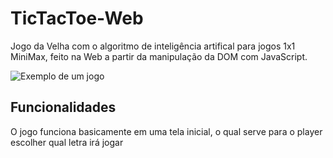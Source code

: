 # TicTacToe-Web
Jogo da Velha com o algoritmo de inteligência artifical para jogos 1x1 MiniMax, feito na Web a partir da manipulação da DOM com JavaScript.

![Exemplo de um jogo](https://googledrive/host/1wNTiqiylVtSYtQZ2F94RbU4JJZ7VZtPQ)

## Funcionalidades
O jogo funciona basicamente em uma tela inicial, o qual serve para o player escolher qual letra irá jogar
